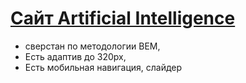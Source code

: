 # [Сайт Artificial Intelligence](https://petryabious.github.io/AL/)
+ сверстан по методологии BEM,
+ Есть адаптив до 320px,
+ Есть мобильная навигация, слайдер
